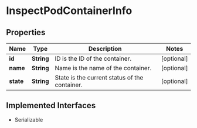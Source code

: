 

# InspectPodContainerInfo


## Properties

| Name | Type | Description | Notes |
|------------ | ------------- | ------------- | -------------|
|**id** | **String** | ID is the ID of the container. |  [optional] |
|**name** | **String** | Name is the name of the container. |  [optional] |
|**state** | **String** | State is the current status of the container. |  [optional] |


## Implemented Interfaces

* Serializable


